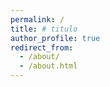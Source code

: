 ```yaml
---
permalink: /
title: # titulo
author_profile: true
redirect_from: 
  - /about/
  - /about.html
---
```

